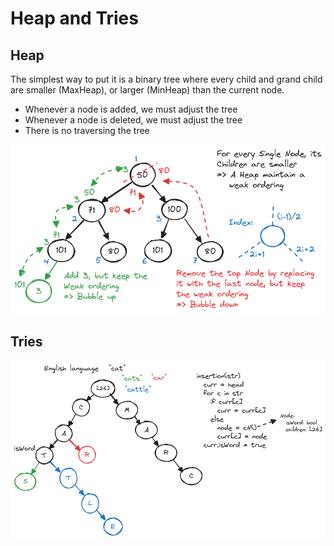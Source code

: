 # Heap and Tries

## Heap

The simplest way to put it is a binary tree where every child and grand child are smaller (MaxHeap), or larger (MinHeap) than the current node.

-   Whenever a node is added, we must adjust the tree
-   Whenever a node is deleted, we must adjust the tree
-   There is no traversing the tree

![heap](./images/heap.excalidraw.png)

## Tries

![tries](./images/tries.excalidraw.png)

